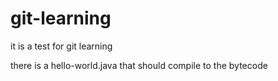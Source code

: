 # git-learning
it is a test for git learning

there is a hello-world.java that should compile to the bytecode

